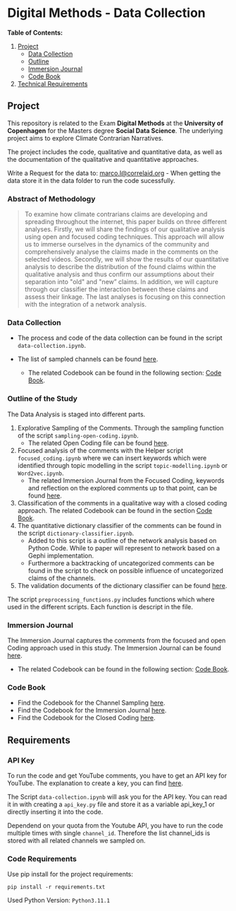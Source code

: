 # Digital Methods - Data Collection

**Table of Contents:**

1. [Project](#project)
    - [Data Collection](#data-collection)
    - [Outline](#outline-of-the-study)
    - [Immersion Journal](#immersion-journal)
    - [Code Book](#code-book)
5. [Technical Requirements](#requirements)


## Project

This repository is related to the Exam **Digital Methods** at the **University of Copenhagen** for the Masters degree **Social Data Science**. The underlying project aims to explore Climate Contrarian Narratives.

The project includes the code, qualitative and quantitative data, as well as the documentation of the qualitative and quantitative approaches.

Write a Request for the data to: marco.l@correlaid.org
    - When getting the data store it in the data folder to run the code sucessfully.

### Abstract of Methodology

> To examine how climate contrarians claims are developing and spreading throughout the
internet, this paper builds on three different analyses. Firstly, we will share the findings
of our qualitative analysis using open and focused coding techniques. This approach will
allow us to immerse ourselves in the dynamics of the community and comprehensively
analyse the claims made in the comments on the selected videos. Secondly, we will show
the results of our quantitative analysis to describe the distribution of the found claims
within the qualitative analysis and thus confirm our assumptions about their separation
into "old" and "new” claims. In addition, we will capture through our classifier the
interaction between these claims and assess their linkage. The last analyses is focusing
on this connection with the integration of a network analysis.

### Data Collection

- The process and code of the data collection can be found in the script `data-collection.ipynb`.

- The list of sampled channels can be found [here](data/channel_sampling.xlsx).
    - The related Codebook can be found in the following section: [Code Book](#code-book).

### Outline of the Study

The Data Analysis is staged into different parts.

1. Explorative Sampling of the Comments. Through the sampling function of the script `sampling-open-coding.ipynb`.
    - The related Open Coding file can be found [here](#immersion-journal).
2. Focused analysis of the comments with the Helper script `focused_coding.ipynb` where we can insert keywords which were identified through topic modelling in the script `topic-modelling.ipynb` or `Word2vec.ipynb`.
    - The related Immersion Journal from the Focused Coding, keywords and reflection on the explored comments up to that point, can be found [here](#immersion-journal).
3. Classification of the comments in a qualitative way with a closed coding approach. The related Codebook can be found in the section [Code Book](#code-book).
4. The quantitative dictionary classifier of the comments can be found in the script `dictionary-classifier.ipynb`.
    - Added to this script is a outline of the network analysis based on Python Code. While to paper will represent to network based on a Gephi implementation.
    - Furthermore a backtracking of uncategorized comments can be found in the script to check on possible influence of uncategorized claims of the channels.
5. The validation documents of the dictionary classifier can be found [here](data/validation_data.xlsx).

The script `preprocessing_functions.py` includes functions which where used in the different scripts. Each function is descript in the file.

### Immersion Journal

The Immersion Journal captures the comments from the focused and open Coding approach used in this study. The Immersion Journal can be found [here](immersion_journal/immersion_journal.xlsx).

- The related Codebook can be found in the following section: [Code Book](#code-book).

### Code Book

- Find the Codebook for the Channel Sampling [here](documentation/codebook_sampling.md).
- Find the Codebook for the Immersion Journal [here](documentation/codebook_immersion-journal.md).
- Find the Codebook for the Closed Coding [here](documentation/closed-codebook_immersion-journal.md).

## Requirements

### API Key

To run the code and get YouTube comments, you have to get an API key for YouTube. The explanation to create a key, you can find [here](https://developers.google.com/youtube/v3/getting-started#before-you-start).

The Script `data-collection.ipynb` will ask you for the API key. You can read it in with creating a `api_key.py` file and store it as a variable api_key_1 or directly inserting it into the code.

Dependend on your quota from the Youtube API, you have to run the code multiple times with single `channel_id`. Therefore the list channel_ids is stored with all related channels we sampled on.

### Code Requirements

Use pip install for the project requirements:

`pip install -r requirements.txt` 

Used Python Version: `Python3.11.1`



